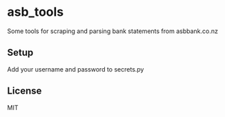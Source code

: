 # asb_tools
Some tools for scraping and parsing bank statements from asbbank.co.nz

## Setup

Add your username and password to secrets.py

## License

MIT

